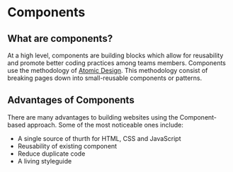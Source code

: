 # Components

## What are components?

At a high level, components are building blocks which allow for reusability and promote better coding practices among teams members.  Components use the methodology of [Atomic Design](https://bradfrost.com/blog/post/atomic-web-design/).  This methodology consist of breaking pages down into small-reusable components or patterns.

## Advantages of Components

There are many advantages to building websites using the Component-based approach.  Some of the most noticeable ones include:

* A single source of thurth for HTML, CSS and JavaScript
* Reusability of existing component
* Reduce duplicate code
* A living styleguide
